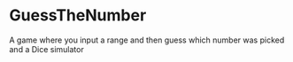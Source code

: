 # GuessTheNumber
A game where you input a range and then guess which number was picked and a Dice simulator
